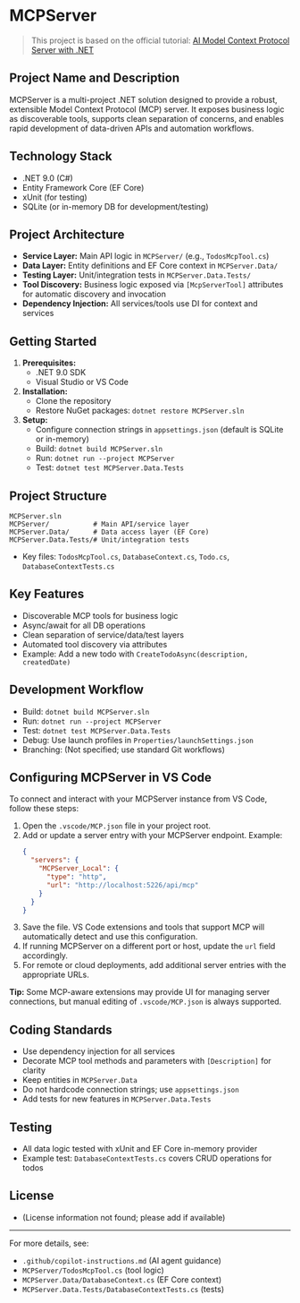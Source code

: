 # MCPServer

> This project is based on the official tutorial: [AI Model Context Protocol Server with .NET](https://learn.microsoft.com/en-us/azure/app-service/tutorial-ai-model-context-protocol-server-dotnet)

## Project Name and Description
MCPServer is a multi-project .NET solution designed to provide a robust, extensible Model Context Protocol (MCP) server. It exposes business logic as discoverable tools, supports clean separation of concerns, and enables rapid development of data-driven APIs and automation workflows.

## Technology Stack
- .NET 9.0 (C#)
- Entity Framework Core (EF Core)
- xUnit (for testing)
- SQLite (or in-memory DB for development/testing)

## Project Architecture
- **Service Layer:** Main API logic in `MCPServer/` (e.g., `TodosMcpTool.cs`)
- **Data Layer:** Entity definitions and EF Core context in `MCPServer.Data/`
- **Testing Layer:** Unit/integration tests in `MCPServer.Data.Tests/`
- **Tool Discovery:** Business logic exposed via `[McpServerTool]` attributes for automatic discovery and invocation
- **Dependency Injection:** All services/tools use DI for context and services

## Getting Started
1. **Prerequisites:**
   - .NET 9.0 SDK
   - Visual Studio or VS Code
2. **Installation:**
   - Clone the repository
   - Restore NuGet packages: `dotnet restore MCPServer.sln`
3. **Setup:**
   - Configure connection strings in `appsettings.json` (default is SQLite or in-memory)
   - Build: `dotnet build MCPServer.sln`
   - Run: `dotnet run --project MCPServer`
   - Test: `dotnet test MCPServer.Data.Tests`

## Project Structure
```
MCPServer.sln
MCPServer/           # Main API/service layer
MCPServer.Data/      # Data access layer (EF Core)
MCPServer.Data.Tests/# Unit/integration tests
```
- Key files: `TodosMcpTool.cs`, `DatabaseContext.cs`, `Todo.cs`, `DatabaseContextTests.cs`

## Key Features
- Discoverable MCP tools for business logic
- Async/await for all DB operations
- Clean separation of service/data/test layers
- Automated tool discovery via attributes
- Example: Add a new todo with `CreateTodoAsync(description, createdDate)`

## Development Workflow
- Build: `dotnet build MCPServer.sln`
- Run: `dotnet run --project MCPServer`
- Test: `dotnet test MCPServer.Data.Tests`
- Debug: Use launch profiles in `Properties/launchSettings.json`
- Branching: (Not specified; use standard Git workflows)


## Configuring MCPServer in VS Code
To connect and interact with your MCPServer instance from VS Code, follow these steps:

1. Open the `.vscode/MCP.json` file in your project root.
2. Add or update a server entry with your MCPServer endpoint. Example:
   ```json
   {
     "servers": {
       "MCPServer_Local": {
         "type": "http",
         "url": "http://localhost:5226/api/mcp"
       }
     }
   }
   ```
3. Save the file. VS Code extensions and tools that support MCP will automatically detect and use this configuration.
4. If running MCPServer on a different port or host, update the `url` field accordingly.
5. For remote or cloud deployments, add additional server entries with the appropriate URLs.

**Tip:** Some MCP-aware extensions may provide UI for managing server connections, but manual editing of `.vscode/MCP.json` is always supported.

## Coding Standards
- Use dependency injection for all services
- Decorate MCP tool methods and parameters with `[Description]` for clarity
- Keep entities in `MCPServer.Data`
- Do not hardcode connection strings; use `appsettings.json`
- Add tests for new features in `MCPServer.Data.Tests`

## Testing
- All data logic tested with xUnit and EF Core in-memory provider
- Example test: `DatabaseContextTests.cs` covers CRUD operations for todos

## License
- (License information not found; please add if available)

---

For more details, see:
- `.github/copilot-instructions.md` (AI agent guidance)
- `MCPServer/TodosMcpTool.cs` (tool logic)
- `MCPServer.Data/DatabaseContext.cs` (EF Core context)
- `MCPServer.Data.Tests/DatabaseContextTests.cs` (tests)
